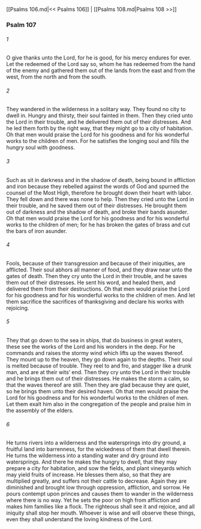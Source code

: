 [[Psalms 106.md|<< Psalms 106]]  |  [[Psalms 108.md|Psalms 108 >>]]

### Psalm 107
###### 1
O give thanks unto the Lord, for he is good, for his mercy endures for ever. Let the redeemed of the Lord say so, whom he has redeemed from the hand of the enemy and gathered them out of the lands from the east and from the west, from the north and from the south.

###### 2
They wandered in the wilderness in a solitary way. They found no city to dwell in. Hungry and thirsty, their soul fainted in them. Then they cried unto the Lord in their trouble, and he delivered them out of their distresses. And he led them forth by the right way, that they might go to a city of habitation. Oh that men would praise the Lord for his goodness and for his wonderful works to the children of men. For he satisfies the longing soul and fills the hungry soul with goodness.

###### 3
Such as sit in darkness and in the shadow of death, being bound in affliction and iron because they rebelled against the words of God and spurned the counsel of the Most High, therefore he brought down their heart with labor. They fell down and there was none to help. Then they cried unto the Lord in their trouble, and he saved them out of their distresses. He brought them out of darkness and the shadow of death, and broke their bands asunder. Oh that men would praise the Lord for his goodness and for his wonderful works to the children of men; for he has broken the gates of brass and cut the bars of iron asunder.

###### 4
Fools, because of their transgression and because of their iniquities, are afflicted. Their soul abhors all manner of food, and they draw near unto the gates of death. Then they cry unto the Lord in their trouble, and he saves them out of their distresses. He sent his word, and healed them, and delivered them from their destructions. Oh that men would praise the Lord for his goodness and for his wonderful works to the children of men. And let them sacrifice the sacrifices of thanksgiving and declare his works with rejoicing.

###### 5
They that go down to the sea in ships, that do business in great waters, these see the works of the Lord and his wonders in the deep. For he commands and raises the stormy wind which lifts up the waves thereof. They mount up to the heaven, they go down again to the depths. Their soul is melted because of trouble. They reel to and fro, and stagger like a drunk man, and are at their wits’ end. Then they cry unto the Lord in their trouble and he brings them out of their distresses. He makes the storm a calm, so that the waves thereof are still. Then they are glad because they are quiet, so he brings them unto their desired haven. Oh that men would praise the Lord for his goodness and for his wonderful works to the children of men. Let them exalt him also in the congregation of the people and praise him in the assembly of the elders.

###### 6
He turns rivers into a wilderness and the watersprings into dry ground, a fruitful land into barrenness, for the wickedness of them that dwell therein. He turns the wilderness into a standing water and dry ground into watersprings. And there he makes the hungry to dwell, that they may prepare a city for habitation, and sow the fields, and plant vineyards which may yield fruits of increase. He blesses them also, so that they are multiplied greatly, and suffers not their cattle to decrease. Again they are diminished and brought low through oppression, affliction, and sorrow. He pours contempt upon princes and causes them to wander in the wilderness where there is no way. Yet he sets the poor on high from affliction and makes him families like a flock. The righteous shall see it and rejoice, and all iniquity shall stop her mouth. Whoever is wise and will observe these things, even they shall understand the loving kindness of the Lord.